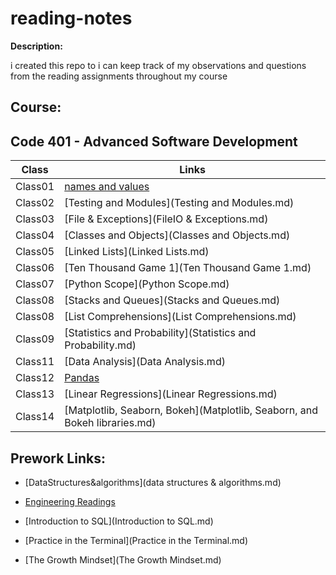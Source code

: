 # reading-notes
**Description:**

i created  this repo to i can keep track of my observations and questions from the reading assignments throughout my course
## Course:

##  Code 401 - Advanced Software Development

|   **Class**   |   **Links**            |
| ------------- | ---------------------- |
| Class01 | [names and values](Class01.md)  |
| Class02 | [Testing and Modules](Testing and Modules.md)  |
| Class03 | [File & Exceptions](FileIO & Exceptions.md)  |
| Class04 | [Classes and Objects](Classes and Objects.md)  |
| Class05 | [Linked Lists](Linked Lists.md)  |
| Class06 | [Ten Thousand Game 1](Ten Thousand Game 1.md)  |
| Class07 | [Python Scope](Python Scope.md)  |
| Class08 | [Stacks and Queues](Stacks and Queues.md)  |
| Class08 | [List Comprehensions](List Comprehensions.md)  |
| Class09 | [Statistics and Probability](Statistics and Probability.md)  |
| Class11 | [Data Analysis](Data Analysis.md)  |
| Class12 | [Pandas](Pandas.md)  |
| Class13 | [Linear Regressions](Linear Regressions.md)  |
| Class14 | [Matplotlib, Seaborn, Bokeh](Matplotlib, Seaborn, and Bokeh libraries.md)  |

## Prework Links:

* [DataStructures&algorithms](data structures & algorithms.md)

* [Engineering Readings](problemsSolving.md)

* [Introduction to SQL](Introduction to SQL.md)

* [Practice in the Terminal](Practice in the Terminal.md)

* [The Growth Mindset](The Growth Mindset.md)






